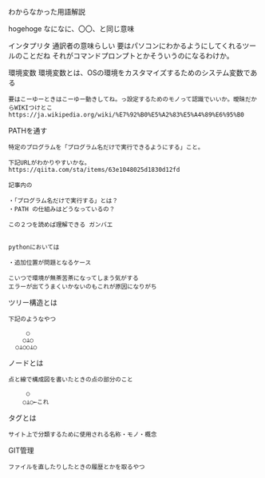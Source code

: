 わからなかった用語解説

hogehoge
	なになに、〇〇、と同じ意味

インタプリタ
	通訳者の意味らしい 要はパソコンにわかるようにしてくれるツールのことだね
	それがコマンドプロンプトとかそういうのになるわけか。

環境変数
	環境変数とは、OSの環境をカスタマイズするためのシステム変数である 
	
	要はこーゆーときはこーゆー動きしてね。っ設定するためのモノって認識でいいか。曖昧だからWIKIつけとこ
	https://ja.wikipedia.org/wiki/%E7%92%B0%E5%A2%83%E5%A4%89%E6%95%B0

PATHを通す

	特定のプログラムを「プログラム名だけで実行できるようにする」こと。

	下記URLがわかりやすいかな。
	https://qiita.com/sta/items/63e1048025d1830d12fd

	記事内の

	・「プログラム名だけで実行する」とは？
	・PATH の仕組みはどうなっているの？

	この２つを読めば理解できる ガンバエ


	pythonにおいては

	・追加位置が問題となるケース

	こいつで環境が無茶苦茶になってしまう気がする
	エラーが出てうまくいかないのもこれが原因になりがち


ツリー構造とは
	
	下記のようなやつ

         ○
        ○⊥○
      ○⊥○○⊥○

ノードとは

	点と線で構成図を書いたときの点の部分のこと

         ○
        ○⊥○←これ

タグとは

	サイト上で分類するために使用される名称・モノ・概念

GIT管理

	ファイルを直したりしたときの履歴とかを取るやつ

